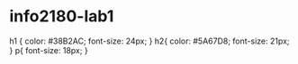 # info2180-lab1

h1 {
	color: #38B2AC;
	font-size: 24px;
	}
h2{
	color: #5A67D8;
	font-size: 21px;
	}
p{
	font-size: 18px;
	}